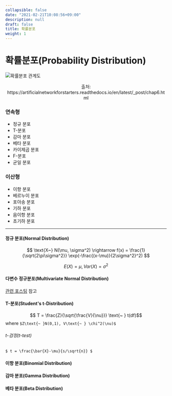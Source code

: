 ```yaml
---
collapsible: false
date: "2021-02-21T10:08:56+09:00"
description: null
draft: false
title: 확률분포
weight: 1
---
```


# 확률분포(Probability Distribution) 
![확률분포 관계도](images/posts/statistics/prob_dist_relation.png)
<div style="text-align: center"> 출처: https://artificialnetworkforstarters.readthedocs.io/en/latest/_post/chap6.html </div>

### 연속형
- 정규 분포
- T-분포
- 감마 분포
- 베타 분포
- 카이제곱 분포
- F-분포
- 균일 분포

### 이산형
- 이항 분포
- 베르누이 분포
- 포아송 분포
- 기하 분포
- 음이항 분포
- 초기하 분포

---

#### 정규 분포(Normal Distribution) 
$$ \text{X~} N(\mu, \sigma^2) \rightarrow f(x) = \frac{1}{\sqrt{2\pi\sigma^2}} \exp(-\frac{(x-\mu)}{2\sigma^2}^2) $$

$$ E(X) = \mu, Var(X) = \sigma^2$$


#### 다변수 정규분포(Multivariate Normal Distribution)

[관련 포스팅](https://jiwooblog.netlify.app/posts/statistics/statistics/mvn/) 참고

#### T-분포(Student's t-Distribution)
$$ T = \frac{Z}{\sqrt{\frac{V}{\nu}}} \text{~ } t(df)$$
where `$Z\text{~ }N(0,1), V\text{~ } \chi^2(\nu)$`
###### t-검정(t-test)
`$ t = \frac{\bar{X}-\mu}{s/\sqrt{n}} $`

#### 이항 분포(Binomial Distribution)

#### 감마 분포(Gamma Distribution)

#### 베타 분포(Beta Distribution)

